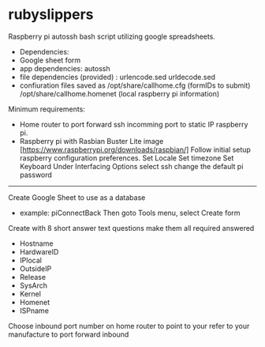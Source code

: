# rubyslippers
Raspberry pi autossh bash script utilizing google spreadsheets.

* Dependencies:
* Google sheet form
* app dependencies: autossh
* file dependencies (provided) : urlencode.sed urldecode.sed
* confiuration files saved as
	/opt/share/callhome.cfg				(formIDs to submit)
	/opt/share/callhome.homenet		(local raspberry pi information)

Minimum requirements: 
* Home router to port forward ssh incomming port to static IP raspberry pi.
* Raspberry pi with Rasbian Buster Lite image [https://www.raspberrypi.org/downloads/raspbian/]
	Follow initial setup raspberry configuration preferences.
	Set Locale
	Set timezone
	Set Keyboard
	Under Interfacing Options select ssh
	change the default pi password
	
----
Create Google Sheet to use as a database
* example: piConnectBack
Then goto Tools menu, select Create form

Create with 8 short answer text questions make them all required answered
* Hostname
* HardwareID
* IPlocal
* OutsideIP
* Release
* SysArch
* Kernel
* Homenet
* ISPname



Choose inbound port number on home router to point to your 
	refer to your manufacture to port forward inbound
